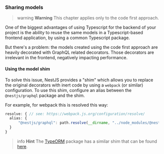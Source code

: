 ### Sharing models



> warning **Warning** This chapter applies only to the code first approach.

One of the biggest advantages of using Typescript for the backend of your project is the ability to reuse the same models in a Typescript-based frontend application, by using a common Typescript package.    

But there's a problem: the models created using the code first approach are heavily decorated with GraphQL related decorators. Those decorators are irrelevant in the frontend, negatively impacting performance.

#### Using the model shim

To solve this issue, NestJS provides a "shim" which allows you to replace the original decorators with inert code by using a `webpack` (or similar) configuration.
To use this shim, configure an alias between the `@nestjs/graphql` package and the shim.

For example, for webpack this is resolved this way:

```typescript
resolve: { // see: https://webpack.js.org/configuration/resolve/
  alias: {
      "@nestjs/graphql": path.resolve(__dirname, "../node_modules/@nestjs/graphql/dist/extra/graphql-model-shim")
  }
}
```

> info **Hint** The [TypeORM](/techniques/database) package has a similar shim that can be found [here](https://github.com/typeorm/typeorm/blob/master/extra/typeorm-model-shim.js).
